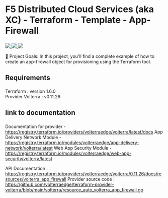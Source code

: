 <h1 align="left">F5 Distributed Cloud Services (aka XC) - Terraform - Template - App-Firewall</h1>

###
<p align="left">

<a href="https://www.f5.com/cloud">
<img src="https://img.shields.io/badge/F5-%20distributed%20cloud%20Services-blue?logo=f5&logoColor=white%20Edit%20this%20page%20SimpleIcons%20Shields%20logos%20Custom%20Logos" />
</a>

<a href="https://www.terraform.io/">
<img src="https://img.shields.io/badge/Terraform-v1.6.0-brightgreen.svg" />
</a>

<a href="https://registry.terraform.io/providers/volterraedge/volterra/latest">
<img src="https://img.shields.io/badge/Volterra%20Providers-v0.11.26-brightgreen.svg" />
</a>

</p>

<p align="left">🎯 Project Goals: In this project, you'll find a complete example of how to create an app-firewall object for provisioning using the Terraform tool.</p>

###

<h2 align="left">Requirements </h2>

###

<p align="left">Terraform : version 1.6.0 <br>Provider Volterra : v0.11.26 </p>

###

<h2 align="left">link to documentation </h2>

###
Documentation for provider  - https://registry.terraform.io/providers/volterraedge/volterra/latest/docs
App Delivery Network Module - https://registry.terraform.io/modules/volterraedge/app-delivery-network/volterra/latest
Web App Security Module -     https://registry.terraform.io/modules/volterraedge/web-app-security/volterra/latest

API Documentation :  https://registry.terraform.io/providers/volterraedge/volterra/0.11.26/docs/resources/volterra_app_firewall
Provider source code :  https://github.com/volterraedge/terraform-provider-volterra/blob/main/volterra/resource_auto_volterra_app_firewall.go
###